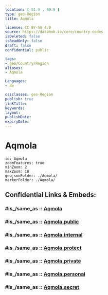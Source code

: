 ```yaml
---
location: [ 51.9 , 69.9 ] 
type: geo-Region
title: Aqmola

license: CC BY-SA 4.0
source: https://datahub.io/core/country-codes
isDeleted: false
isReadOnly: false
draft: false
confidential: public

tags:
- geo/Country/Region
aliases:
- Aqmola

Languages:
- de

cssclasses: geo-Region
publish: true
linkTitle: 
keywords: 
layout: 
publishDate: 
expiryDate: 
---
```


# Aqmola

```leaflet
id: Aqmola
zoomFeatures: true 
minZoom: 2 
maxZoom: 18
geojsonFolder: ./Aqmola/
markerFolder: ./Aqmola/
```


## Confidential Links & Embeds: 

### #is_/same_as :: [Aqmola](/_Standards/Earth/Continent/Asia/Asia~Central/Kazakhstan/Counties/Aqmola.md) 

### #is_/same_as :: [Aqmola.public](/_public/Earth/Continent/Asia/Asia~Central/Kazakhstan/Counties/Aqmola.public.md) 

### #is_/same_as :: [Aqmola.internal](/_internal/Earth/Continent/Asia/Asia~Central/Kazakhstan/Counties/Aqmola.internal.md) 

### #is_/same_as :: [Aqmola.protect](/_protect/Earth/Continent/Asia/Asia~Central/Kazakhstan/Counties/Aqmola.protect.md) 

### #is_/same_as :: [Aqmola.private](/_private/Earth/Continent/Asia/Asia~Central/Kazakhstan/Counties/Aqmola.private.md) 

### #is_/same_as :: [Aqmola.personal](/_personal/Earth/Continent/Asia/Asia~Central/Kazakhstan/Counties/Aqmola.personal.md) 

### #is_/same_as :: [Aqmola.secret](/_secret/Earth/Continent/Asia/Asia~Central/Kazakhstan/Counties/Aqmola.secret.md)


